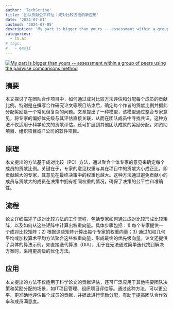 ```yaml
---
author: 'TechScribe'
title: '团队贡献公平评估：成对比较方法的新应用'
date: '2024-07-01'
Lastmod: '2024-07-05'
description: 'My part is bigger than yours -- assessment within a group of peers using the pairwise comparisons method'
categories:
  - CS.AI
# tags:
#   - emoji
---
```


[![My part is bigger than yours -- assessment within a group of peers using the pairwise comparisons method](https://arxiv-research-1301205113.cos.ap-guangzhou.myqcloud.com/images/2407.01843v1.pdf_0.jpg)](https://arxiv.org/abs/2407.01843v1)

## 摘要

本文探讨了在团队合作项目中，如何通过成对比较方法评估和分配每个成员的贡献比例。特别是在撰写合作研究论文等项目结束后，确定每个作者的贡献比例并据此分配奖励是一个常见但复杂的问题。文章提出了一种模型，该模型通过整合专家意见，将专家的偏好优先级与其评估直接关联，从而在团队成员中寻找共识。这种方法不仅适用于科学论文的贡献评估，还可扩展到其他团队成就的奖励分配，如资助项目、组织项目或IT公司的软件项目。<!--more-->

## 原理

本文提出的方法基于成对比较（PC）方法，通过聚合个体专家的意见来确定每个成员的贡献比例。关键在于，专家的意见权重与其在项目中的贡献大小成正比，即贡献越大的专家，其意见在最终决策中的权重也越大。这种方法通过避免贡献小的成员与贡献大的成员在决策中拥有相同权重的情况，确保了决策的公平性和准确性。

## 流程

论文详细描述了成对比较方法的工作流程，包括专家如何通过成对比较形成比较矩阵，以及如何从这些矩阵中计算出权重向量。具体步骤包括：1) 每个专家提供一个成对比较矩阵；2) 根据这些矩阵计算出每个专家的权重向量；3) 通过加权几何平均或加权算术平均方法聚合这些权重向量，形成最终的优先级向量。论文还提供了具体的算法示例，如直接迭代算法（DIA），用于在无法通过简单迭代找到解决方案时，采用更高级的优化方法。

## 应用

本文提出的方法不仅适用于科学论文的贡献评估，还可广泛应用于其他需要团队决策和奖励分配的场景，如IT项目管理、组织项目评估等。通过这种方法，可以更公平、更准确地评估每个成员的贡献，并据此进行奖励分配，有助于提高团队合作效率和成员满意度。